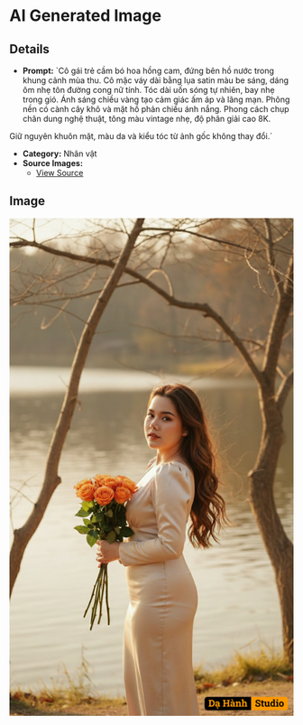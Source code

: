 # AI Generated Image

## Details
- **Prompt:** `Cô gái trẻ cầm bó hoa hồng cam, đứng bên hồ nước trong khung cảnh mùa thu. Cô mặc váy dài bằng lụa satin màu be sáng, dáng ôm nhẹ tôn đường cong nữ tính. Tóc dài uốn sóng tự nhiên, bay nhẹ trong gió. Ánh sáng chiều vàng tạo cảm giác ấm áp và lãng mạn. Phông nền có cành cây khô và mặt hồ phản chiếu ánh nắng. Phong cách chụp chân dung nghệ thuật, tông màu vintage nhẹ, độ phân giải cao 8K.

Giữ nguyên khuôn mặt, màu da và kiểu tóc từ ảnh gốc không thay đổi.`
- **Category:** Nhân vật
- **Source Images:**
  - [View Source](https://raw.githubusercontent.com/lenzcomvth/ImageLibrary/main/Female.png)

## Image
![AI Generated Image](./image-2025-10-13T15-02-59-379Z-twcu7.png)
